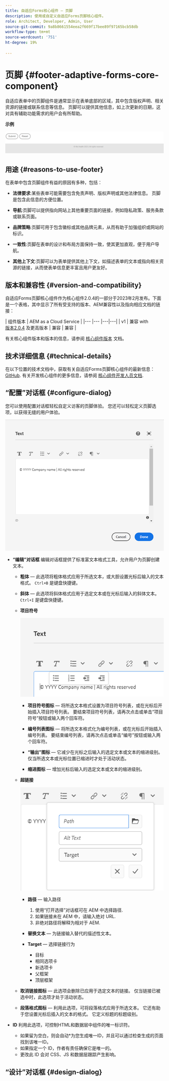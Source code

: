 ```yaml
---
title: 自适应Forms核心组件 — 页脚
description: 使用或自定义自适应Forms页脚核心组件。
role: Architect, Developer, Admin, User
source-git-commit: 9a8b8661554eea2f669f17bee89f97165bcb58db
workflow-type: tm+mt
source-wordcount: '751'
ht-degree: 19%

---
```



# 页脚 {#footer-adaptive-forms-core-component}

自适应表单中的页脚组件是通常显示在表单底部的区域，其中包含版权声明、相关资源的链接或联系信息等信息。 页脚可以提供其他信息，如上次更新的日期，这对具有辅助功能需求的用户会有所帮助。

**示例**

![](/help/adaptive-forms/assets/footer.png)

## 用途 {#reasons-to-use-footer}

在表单中包含页脚组件有益的原因有多种，包括：

* **法律要求**:某些表单可能需要包含免责声明、版权声明或其他法律信息。 页脚是包含此信息的方便位置。

* **导航**:页脚可以提供指向网站上其他重要页面的链接，例如隐私政策、服务条款或联系页面。

* **品牌策略**:页脚可用于包含徽标或其他品牌元素，从而有助于加强组织或网站的标识。

* **一致性**:页脚在表单的设计和布局方面保持一致，使其更加直观，便于用户导航。

* **其他上下文**:页脚可以为表单提供其他上下文，如描述表单的文本或指向相关资源的链接，从而使表单信息更丰富且用户更友好。

## 版本和兼容性 {#version-and-compatibility}

自适应Forms页脚核心组件作为核心组件2.0.4的一部分于2023年2月发布。下面是一个表格，其中显示了所有受支持的版本、AEM兼容性以及指向相应文档的链接：

| 组件版本 | AEM as a Cloud Service |
|--- |--- |---|---|
| v1 | 兼容 with<br>[版本2.0.4](/help/versions.md) 及更高版本 | 兼容 | 兼容 |

有关核心组件版本和版本的信息，请参阅 [核心组件版本](/help/versions.md) 文档。

<!-- ## Sample Component Output {#sample-component-output}

To experience the Accordion Component as well as see examples of its configuration options as well as HTML and JSON output, visit the [Component Library](https://adobe.com/go/aem_cmp_library_accordion). -->

## 技术详细信息 {#technical-details}

在以下位置的技术文档中，获取有关自适应Forms页脚核心组件的最新信息： [GitHub](https://github.com/adobe/aem-core-forms-components/tree/master/ui.af.apps/src/main/content/jcr_root/apps/core/fd/components/form/footer/v1/footer). 有关开发核心组件的更多信息，请参阅 [核心组件开发人员文档](/help/developing/overview.md).


## “配置”对话框 {#configure-dialog}

您可以使用配置对话框轻松自定义访客的页脚体验。 您还可以轻松定义页脚选项，以获得无缝的用户体验。

![“属性”选项卡](/help/adaptive-forms/assets/footer_propertiestab.png)

* **“编辑”对话框**
编辑对话框提供了标准富文本格式工具，允许用户为页脚创建文本。

   * **粗体**  — 此选项将粗体格式应用于所选文本，或大胆设置光标后输入的文本格式。 `Ctrl+B` 是键盘快捷键。

   * **斜体**  — 此选项将斜体格式应用于选定文本或在光标后输入的斜体文本。 `Ctrl+I` 是键盘快捷键。

   * **项目符号**

      ![项目符号选项](/help/adaptive-forms/assets/footer_bullet.png)

      * **项目符号图标**  — 将所选文本格式设置为项目符号列表，或在光标后开始插入项目符号列表。 要结束项目符号列表，请再次点击或单击“项目符号”按钮或输入两个回车符。

      * **编号列表图标**  — 将所选文本格式化为编号列表，或在光标后开始插入编号列表。 要结束编号列表，请再次点击或单击“编号”按钮或输入两个回车符。

      * **“输出”图标**  — 它减少在光标之后输入的选定文本或文本的缩进级别。 仅当所选文本或光标位置已缩进时才处于活动状态。

      * **缩进图标**  — 增加光标后输入的选定文本或文本的缩进级别。
   * **超链接**

      ![超链接选项](/help/adaptive-forms/assets/footer_link.png)


      * **路径**  — 输入路径
         1. 使用“打开选择”对话框可在 AEM 中选择路径.
         1. 如果链接未在 AEM 中，请输入绝对 URL.
         1. 非绝对路径将解释为相对于 AEM.
      * **替换文本**  — 为链接输入替代的描述性文本。

      * **Target**  — 选择链接行为
         * 目标
         * 相同选项卡
         * 新选项卡
         * 父框架
         * 顶层框架
   * **取消链接图标**  — 此选项会删除已应用于选定文本的链接。 仅当链接已被选中时，此选项才处于活动状态。

   * **段落格式图标**  — 利用此选项，可将段落格式应用于所选文本。 它还有助于您设置光标后插入的文本的格式。 它定义标题的标题级别。



* **ID**
利用此选项，可控制HTML和数据层中组件的唯一标识符。

   * 如果留为空白，则会自动*为您生成唯一ID，并且可以通过检查生成的页面找到该唯一ID。
   * 如果指定一个 ID，作者有责任确保它是唯一的。
   * 更改此 ID 会对 CSS、JS 和数据层跟踪产生影响。

## “设计”对话框 {#design-dialog}



